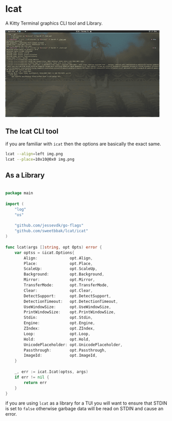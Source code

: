 # lcat

A Kitty Terminal graphics CLI tool and Library.

![lcat image preview placing images in the terminal](assets/output.gif)

## The lcat CLI tool

if you are familiar with `icat` then the options are basically the exact same.

```sh
lcat --align=left img.png
lcat --place=10x10@0x0 img.png
```

## As a Library

```go

package main

import (
	"log"
	"os"

	"github.com/jessevdk/go-flags"
	"github.com/sweetbbak/lcat/icat"
)

func lcat(args []string, opt Opts) error {
	var optss = &icat.Options{
		Align:              opt.Align,
		Place:              opt.Place,
		ScaleUp:            opt.ScaleUp,
		Background:         opt.Background,
		Mirror:             opt.Mirror,
		TransferMode:       opt.TransferMode,
		Clear:              opt.Clear,
		DetectSupport:      opt.DetectSupport,
		DetectionTimeout:   opt.DetectionTimeout,
		UseWindowSize:      opt.UseWindowSize,
		PrintWindowSize:    opt.PrintWindowSize,
		Stdin:              opt.Stdin,
		Engine:             opt.Engine,
		ZIndex:             opt.ZIndex,
		Loop:               opt.Loop,
		Hold:               opt.Hold,
		UnicodePlaceholder: opt.UnicodePlaceholder,
		Passthrough:        opt.Passthrough,
		ImageId:            opt.ImageId,
	}

	_, err := icat.Icat(optss, args)
	if err != nil {
		return err
	}
}
```

if you are using `lcat` as a library for a TUI you will want to ensure that STDIN is set to `false` otherwise garbage data will be read
on STDIN and cause an error.

